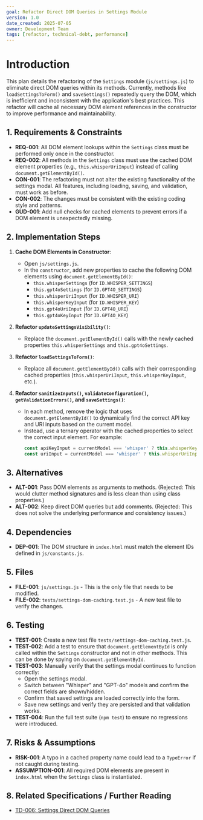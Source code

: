 ```yaml
---
goal: Refactor Direct DOM Queries in Settings Module
version: 1.0
date_created: 2025-07-05
owner: Development Team
tags: [refactor, technical-debt, performance]
---
```


# Introduction

This plan details the refactoring of the `Settings` module (`js/settings.js`) to eliminate direct DOM queries within its methods. Currently, methods like `loadSettingsToForm()` and `saveSettings()` repeatedly query the DOM, which is inefficient and inconsistent with the application's best practices. This refactor will cache all necessary DOM element references in the constructor to improve performance and maintainability.

## 1. Requirements & Constraints

- **REQ-001**: All DOM element lookups within the `Settings` class must be performed only once in the constructor.
- **REQ-002**: All methods in the `Settings` class must use the cached DOM element properties (e.g., `this.whisperUriInput`) instead of calling `document.getElementById()`.
- **CON-001**: The refactoring must not alter the existing functionality of the settings modal. All features, including loading, saving, and validation, must work as before.
- **CON-002**: The changes must be consistent with the existing coding style and patterns.
- **GUD-001**: Add null checks for cached elements to prevent errors if a DOM element is unexpectedly missing.

## 2. Implementation Steps

1.  **Cache DOM Elements in Constructor**:
    -   Open `js/settings.js`.
    -   In the `constructor`, add new properties to cache the following DOM elements using `document.getElementById()`:
        -   `this.whisperSettings` (for `ID.WHISPER_SETTINGS`)
        -   `this.gpt4oSettings` (for `ID.GPT4O_SETTINGS`)
        -   `this.whisperUriInput` (for `ID.WHISPER_URI`)
        -   `this.whisperKeyInput` (for `ID.WHISPER_KEY`)
        -   `this.gpt4oUriInput` (for `ID.GPT4O_URI`)
        -   `this.gpt4oKeyInput` (for `ID.GPT4O_KEY`)

2.  **Refactor `updateSettingsVisibility()`**:
    -   Replace the `document.getElementById()` calls with the newly cached properties `this.whisperSettings` and `this.gpt4oSettings`.

3.  **Refactor `loadSettingsToForm()`**:
    -   Replace all `document.getElementById()` calls with their corresponding cached properties (`this.whisperUriInput`, `this.whisperKeyInput`, etc.).

4.  **Refactor `sanitizeInputs()`, `validateConfiguration()`, `getValidationErrors()`, and `saveSettings()`**:
    -   In each method, remove the logic that uses `document.getElementById()` to dynamically find the correct API key and URI inputs based on the current model.
    -   Instead, use a ternary operator with the cached properties to select the correct input element. For example:
        ```javascript
        const apiKeyInput = currentModel === 'whisper' ? this.whisperKeyInput : this.gpt4oKeyInput;
        const uriInput = currentModel === 'whisper' ? this.whisperUriInput : this.gpt4oUriInput;
        ```

## 3. Alternatives

-   **ALT-001**: Pass DOM elements as arguments to methods. (Rejected: This would clutter method signatures and is less clean than using class properties.)
-   **ALT-002**: Keep direct DOM queries but add comments. (Rejected: This does not solve the underlying performance and consistency issues.)

## 4. Dependencies

-   **DEP-001**: The DOM structure in `index.html` must match the element IDs defined in `js/constants.js`.

## 5. Files

-   **FILE-001**: `js/settings.js` - This is the only file that needs to be modified.
-   **FILE-002**: `tests/settings-dom-caching.test.js` - A new test file to verify the changes.

## 6. Testing

-   **TEST-001**: Create a new test file `tests/settings-dom-caching.test.js`.
-   **TEST-002**: Add a test to ensure that `document.getElementById` is only called within the `Settings` constructor and not in other methods. This can be done by spying on `document.getElementById`.
-   **TEST-003**: Manually verify that the settings modal continues to function correctly:
    -   Open the settings modal.
    -   Switch between "Whisper" and "GPT-4o" models and confirm the correct fields are shown/hidden.
    -   Confirm that saved settings are loaded correctly into the form.
    -   Save new settings and verify they are persisted and that validation works.
-   **TEST-004**: Run the full test suite (`npm test`) to ensure no regressions were introduced.

## 7. Risks & Assumptions

-   **RISK-001**: A typo in a cached property name could lead to a `TypeError` if not caught during testing.
-   **ASSUMPTION-001**: All required DOM elements are present in `index.html` when the `Settings` class is instantiated.

## 8. Related Specifications / Further Reading

-   [TD-006: Settings Direct DOM Queries](TECHNICAL_DEBT_PLAN.md#td-006-settings-direct-dom-queries)
